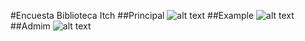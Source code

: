 #Encuesta Biblioteca Itch
##Principal
![alt text](https://github.com/fercho0/-Library-ITCH/blob/master/img/Screenshot/encuesta1.png "Screenshot 1")
##Example
![alt text](https://github.com/fercho0/-Library-ITCH/blob/master/img/Screenshot/encuesta2.png "Screenshot 2")
##Admim
![alt text](https://github.com/fercho0/-Library-ITCH/blob/master/img/Screenshot/encuesta3.png "Screenshot 3")
